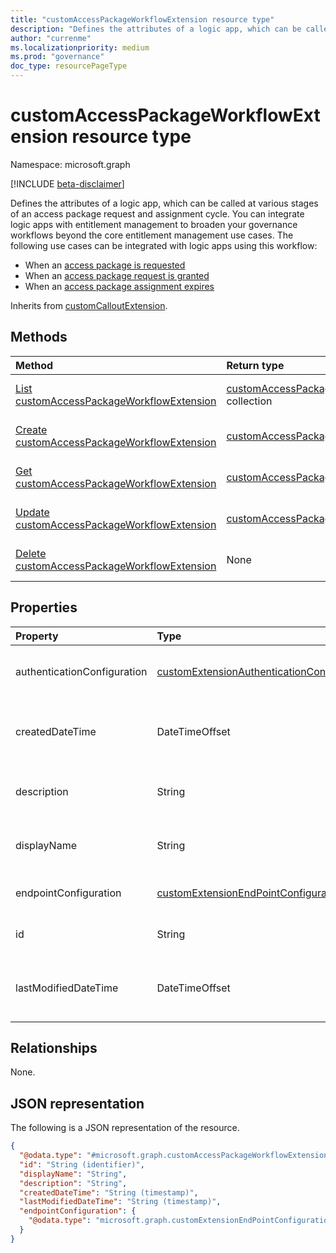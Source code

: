 ```yaml
---
title: "customAccessPackageWorkflowExtension resource type"
description: "Defines the attributes of a logic app, which can be called at various stages of an access package request and assignment cycle."
author: "currenme"
ms.localizationpriority: medium
ms.prod: "governance"
doc_type: resourcePageType
---
```


# customAccessPackageWorkflowExtension resource type

Namespace: microsoft.graph

[!INCLUDE [beta-disclaimer](../../includes/beta-disclaimer.md)]

Defines the attributes of a logic app, which can be called at various stages of an access package request and assignment cycle. You can integrate logic apps with entitlement management to broaden your governance workflows beyond the core entitlement management use cases. The following use cases can be integrated with logic apps using this workflow:
- When an [access package is requested](accesspackageassignmentrequest.md)
- When an [access package request is granted](accesspackageassignment.md)
- When an [access package assignment expires](accesspackageassignment.md)

Inherits from [customCalloutExtension](../resources/customcalloutextension.md).


## Methods
|Method|Return type|Description|
|:---|:---|:---|
|[List customAccessPackageWorkflowExtension](../api/accesspackagecatalog-list-customaccesspackageworkflowextensions.md)|[customAccessPackageWorkflowExtension](../resources/customaccesspackageworkflowextension.md) collection|Get a list of the [customAccessPackageWorkflowExtension](../resources/customaccesspackageworkflowextension.md) objects and their properties.|
|[Create customAccessPackageWorkflowExtension](../api/accesspackagecatalog-post-customaccesspackageworkflowextensions.md)|[customAccessPackageWorkflowExtension](../resources/customaccesspackageworkflowextension.md)|Create a new [customAccessPackageWorkflowExtension](../resources/customaccesspackageworkflowextension.md) object.|
|[Get customAccessPackageWorkflowExtension](../api/customaccesspackageworkflowextension-get.md)|[customAccessPackageWorkflowExtension](../resources/customaccesspackageworkflowextension.md)|Read the properties and relationships of a [customAccessPackageWorkflowExtension](../resources/customaccesspackageworkflowextension.md) object.|
|[Update customAccessPackageWorkflowExtension](../api/customaccesspackageworkflowextension-update.md)|[customAccessPackageWorkflowExtension](../resources/customaccesspackageworkflowextension.md)|Update the properties of a [customAccessPackageWorkflowExtension](../resources/customaccesspackageworkflowextension.md) object.|
|[Delete customAccessPackageWorkflowExtension](../api/customaccesspackageworkflowextension-delete.md)|None|Deletes a [customAccessPackageWorkflowExtension](../resources/customaccesspackageworkflowextension.md) object.|

## Properties
|Property|Type|Description|
|:---|:---|:---|
|authenticationConfiguration|[customExtensionAuthenticationConfiguration](../resources/customextensionauthenticationconfiguration.md)|Configuration for securing the API call to the logic app. For example, using OAuth client credentials flow. Inherited from [customCalloutExtension](../resources/customcalloutextension.md).|
|createdDateTime|DateTimeOffset|Represents date and time information using ISO 8601 format and is always in UTC time. For example, midnight UTC on Jan 1, 2014 is `2014-01-01T00:00:00Z`. Read-only.|
|description|String|Description for the customAccessPackageWorkflowExtension object. Inherited from [customCalloutExtension](../resources/customcalloutextension.md). Read only.|
|displayName|String|Display name for the customAccessPackageWorkflowExtension. Inherited from [customCalloutExtension](../resources/customcalloutextension.md). Read only. Supports `$filter` (`contains`).|
|endpointConfiguration|[customExtensionEndPointConfiguration](../resources/customextensionendpointconfiguration.md)|The type and details for configuring the endpoint to call the logic app's workflow. Inherited from [customCalloutExtension](../resources/customcalloutextension.md).|  
|id|String|Identifier for the customAccessPackageWorkflowExtension object. Inherited from [entity](../resources/entity.md).|
|lastModifiedDateTime|DateTimeOffset|Represents date and time information using ISO 8601 format and is always in UTC time. For example, midnight UTC on Jan 1, 2014 is `2014-01-01T00:00:00Z`. Read-only.|

## Relationships
None.

## JSON representation
The following is a JSON representation of the resource.
<!-- {
  "blockType": "resource",
  "keyProperty": "id",
  "@odata.type": "microsoft.graph.customAccessPackageWorkflowExtension",
  "baseType": "microsoft.graph.customCalloutExtension",
  "openType": false
}
-->
``` json
{
  "@odata.type": "#microsoft.graph.customAccessPackageWorkflowExtension",
  "id": "String (identifier)",
  "displayName": "String",
  "description": "String",
  "createdDateTime": "String (timestamp)",
  "lastModifiedDateTime": "String (timestamp)",
  "endpointConfiguration": {
    "@odata.type": "microsoft.graph.customExtensionEndPointConfiguration"
  }
}
```
